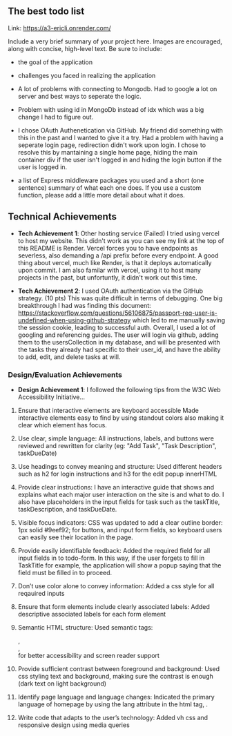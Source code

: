 ## The best todo list

Link: https://a3-ericli.onrender.com/

Include a very brief summary of your project here. Images are encouraged, along with concise, high-level text. Be sure to include:

- the goal of the application
- challenges you faced in realizing the application

- A lot of problems with connecting to Mongodb. Had to google a lot on server and best ways to seperate the logic.

- Problem with using id in MongoDb instead of idx which was a big change I had to figure out.

- I chose OAuth Authenetication via GitHub. My friend did something with this in the past and I wanted to give it a try. Had a problem with having a seperate login page, redirection didn't work upon login. I chose to resolve this by mantaining a single home page, hiding the main container div if the user isn't logged in and hiding the login button if the user is logged in.

- a list of Express middleware packages you used and a short (one sentence) summary of what each one does. If you use a custom function, please add a little more detail about what it does.

## Technical Achievements
- **Tech Achievement 1**:  Other hosting service (Failed)
I tried using vercel to host my website. This didn't work as you can see my link at the top of this README is Render. Vercel forces you to have endpoints as severless, also demanding a /api prefix before every endpoint. A good thing about vercel, much like Render, is that it deploys automatically upon commit. I am also familar with vercel, using it to host many projects in the past, but unfortuntly, it didn't work out this time.

- **Tech Achievement 2**: I used OAuth authentication via the GitHub strategy. (10 pts)
This was quite difficult in terms of debugging. One big breakthrough I had was finding this document: https://stackoverflow.com/questions/56106875/passport-req-user-is-undefined-when-using-github-strategy which led to me manually saving the session cookie, leading to successful auth. Overall, I used a lot of googling and referencing guides. The user will login via github, adding them to the usersCollection in my database, and will be presented with the tasks they already had specific to their user_id, and have the ability to add, edit, and delete tasks at will.


### Design/Evaluation Achievements
- **Design Achievement 1**: I followed the following tips from the W3C Web Accessibility Initiative...

1. Ensure that interactive elements are keyboard accessible
Made interactive elements easy to find by using standout colors also making it clear which element has focus.

2. Use clear, simple language: All instructions, labels, and buttons were reviewed and rewritten for clarity (eg: "Add Task", "Task Description", taskDueDate)

3. Use headings to convey meaning and structure: Used different headers such as h2 for login instructions and h3 for the edit popup innerHTML

4. Provide clear instructions: I have an interactive guide that shows and explains what each major user interaction on the site is and what to do. I also have placeholders in the input fields for task such as the taskTitle, taskDescription, and taskDueDate.

5. Visible focus indicators: CSS was updated to add a clear outline border: 1px solid #9eef92; for buttons, and input form fields, so keyboard users can easily see their location in the page.

6. Provide easily identifiable feedback: Added the required field for all input fields in to todo-form. In this way, if the user forgets to fill in TaskTitle for example, the application will show a popup saying that the field must be filled in to proceed.

7. Don’t use color alone to convey information: Added a css style for all reqauired inputs

8. Ensure that form elements include clearly associated labels: Added descriptive associated labels for each form element

9. Semantic HTML structure: Used semantic tags: <main>, <section>, <form> for better accessibility and screen reader support

10. Provide sufficient contrast between foreground and background: Used css styling text and background, making sure the contrast is enough (dark text on light background)

11. Identify page language and language changes: Indicated the primary language of homepage by using the lang attribute in the html tag, <html lang="en">.

12. Write code that adapts to the user’s technology: Added vh css and responsive design using media queries